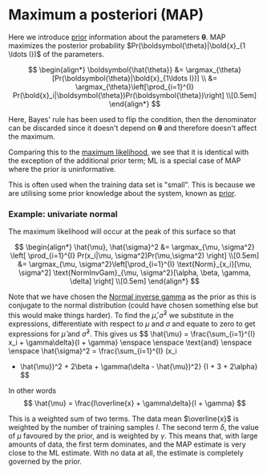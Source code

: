 # Maximum a posteriori (MAP)

Here we introduce [prior](202210111029.md) information about the parameters $\boldsymbol{\theta}$. MAP maximizes the posterior probability $Pr(\boldsymbol{\theta}|\bold{x}_{1 \ldots I})$ of the parameters.

$$
\begin{align*}
\boldsymbol{\hat{\theta}} &= \argmax_{\theta}[Pr(\boldsymbol{\theta}|\bold{x}_{1\ldots I})] \\
&= \argmax_{\theta}\left[\prod_{i=1}^{I} Pr(\bold{x}_i|\boldsymbol{\theta})Pr(\boldsymbol{\theta})\right] \\[0.5em]
\end{align*}
$$

Here, Bayes' rule has been used to flip the condition, then the denominator can
be discarded since it doesn't depend on $\boldsymbol{\theta}$ and therefore
doesn't affect the maximum.

Comparing this to the [maximum likelihood](202210101331.md), we see that it is
identical with the exception of the additional prior term; ML is a special case
of MAP where the prior is uninformative.

This is often used when the training data set is "small". This is because we are
utilising some prior knowledge about the system, known as [prior](202210111029.md).

### Example: univariate normal

The maximum likelihood will occur at the peak of this surface so that 

$$
\begin{align*}
\hat{\mu}, \hat{\sigma}^2 &= \argmax_{\mu, \sigma^2} \left[ \prod_{i=1}^{I} Pr(x_i|\mu, \sigma^2)Pr(\mu,\sigma^2)  \right] \\[0.5em]
&= \argmax_{\mu, \sigma^2}\left[\prod_{i=1}^{I} \text{Norm}_{x_i}[\mu, \sigma^2] \text{NormInvGam}_{\mu, \sigma^2}[\alpha, \beta, \gamma, \delta]  \right] \\[0.5em]
\end{align*}
$$

Note that we have chosen the [Normal inverse gamma](202210091117.md) as the prior
as this is conjugate to the normal distribution (could have chosen something
else but this would make things harder). To find the $\hat{\mu}, \hat{\sigma}^2$
we substitute in the expressions, differentiate with respect to $\mu$ and
$\sigma$ and equate to zero to get expressions for $\hat{\mu}$ and $\hat{\sigma}^2$.
This gives us 
$$
\hat{\mu} = \frac{\sum_{i=1}^{I} x_i + \gamma\delta}{I + \gamma} \enspace
\enspace \text{and} \enspace \enspace \hat{\sigma}^2 = \frac{\sum_{i=1}^{I} (x_i
- \hat{\mu})^2 + 2\beta + \gamma(\delta - \hat{\mu})^2}
{I + 3 + 2\alpha}
$$

In other words 
$$
\hat{\mu} = \frac{I\overline{x} + \gamma\delta}{I + \gamma}
$$

This is a weighted sum of two terms. The data mean $\overline{x}$ is weighted by
the number of training samples $I$. The second term $\delta$, the value of
$\mu$ favoured by the prior, and is weighted by $\gamma$. This means that, with
large amounts of data, the first term dominates, and the MAP estimate is very
close to the ML estimate. With no data at all, the estimate is completely
governed by the prior.
